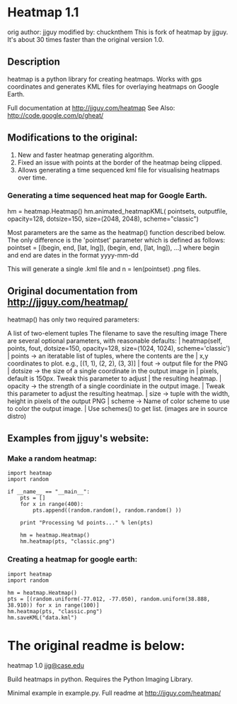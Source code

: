 # Heatmap 1.1
orig author: jjguy
modified by: chucknthem
This is fork of heatmap by jjguy. It's about 30 times faster than the original version 1.0.

## Description
heatmap is a python library for creating heatmaps.
Works with gps coordinates and generates KML files for overlaying heatmaps on Google Earth.

Full documentation at http://jjguy.com/heatmap
See Also: http://code.google.com/p/gheat/

## Modifications to the original:
 1. New and faster heatmap generating algorithm.
 2. Fixed an issue with points at the border of the heatmap being clipped.
 3. Allows generating a time sequenced kml file for visualising heatmaps over time.

### Generating a time sequenced heat map for Google Earth.
hm = heatmap.Heatmap() 
hm.animated_heatmapKML(
  pointsets, 
  outputfile, 
  opacity=128,
  dotsize=150, 
  size=(2048, 2048),
  scheme="classic") 

Most parameters are the same as the heatmap() function described below. The only difference is the 'pointset' parameter which is defined as follows:
 pointset = [(begin, end, [lat, lng]), (begin, end, [lat, lng]), ...]
 where begin and end are dates in the format yyyy-mm-dd

This will generate a single .kml file and n = len(pointset) .png files.

## Original documentation from http://jjguy.com/heatmap/

  heatmap() has only two required parameters:

  A list of two-element tuples
  The filename to save the resulting image
  There are several optional parameters, with reasonable defaults:
       |  heatmap(self, points, fout, dotsize=150, opacity=128, size=(1024, 1024), scheme='classic')
       |      points  -> an iteratable list of tuples, where the contents are the
       |                 x,y coordinates to plot. e.g., [(1, 1), (2, 2), (3, 3)]
       |      fout    -> output file for the PNG
       |      dotsize -> the size of a single coordinate in the output image in
       |                 pixels, default is 150px.  Tweak this parameter to adjust
       |                 the resulting heatmap.
       |      opacity -> the strength of a single coordiniate in the output image.
       |                 Tweak this parameter to adjust the resulting heatmap.
       |      size    -> tuple with the width, height in pixels of the output PNG
       |      scheme  -> Name of color scheme to use to color the output image.
       |                 Use schemes() to get list.  (images are in source distro)

## Examples from jjguy's website:

### Make a random heatmap:


    import heatmap
    import random

    if __name__ == "__main__":    
        pts = []
        for x in range(400):
            pts.append((random.random(), random.random() ))

        print "Processing %d points..." % len(pts)

        hm = heatmap.Heatmap()
        hm.heatmap(pts, "classic.png")

### Creating a heatmap for google earth:

    import heatmap
    import random

    hm = heatmap.Heatmap()
    pts = [(random.uniform(-77.012, -77.050), random.uniform(38.888, 38.910)) for x in range(100)]
    hm.heatmap(pts, "classic.png")
    hm.saveKML("data.kml")


The original readme is below:
=============================================
heatmap 1.0
jjg@case.edu

Build heatmaps in python.  Requires the Python Imaging Library.

Minimal example in example.py.  Full readme at http://jjguy.com/heatmap/

